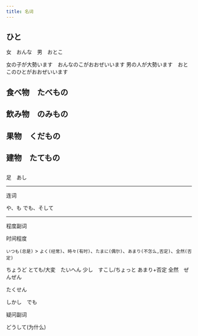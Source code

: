 ```yaml
---
title: 名词
---
```


## ひと

女　おんな　男　おとこ


女の子が大勢います　おんなのこがおおぜいいます
男の人が大勢います　おとこのひとがおおぜいいます 

## 食べ物　たべもの

## 飲み物　のみもの

## 果物　くだもの

## 建物　たてもの


## 

足　あし

---


连词

や、も
でも、そして


---

程度副词

时间程度

`いつも(总是)` > `よく(经常)`、`時々(有时)`、`たまに(偶尔)`、`あまり(不怎么,否定)`、`全然(否定)`

ちょうど
とても/大変　たいへん
少し　すこし/ちょっと
あまり+否定
全然　ぜんぜん


たくせん

しかし　でも

疑问副词

どうして(为什么)




